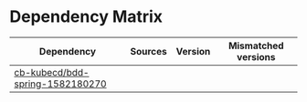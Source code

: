 # Dependency Matrix

Dependency | Sources | Version | Mismatched versions
---------- | ------- | ------- | -------------------
[cb-kubecd/bdd-spring-1582180270](https://github.com/cb-kubecd/bdd-spring-1582180270.git) |  | []() | 
